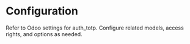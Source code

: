 # Configuration

Refer to Odoo settings for auth_totp. Configure related models, access rights, and options as needed.

